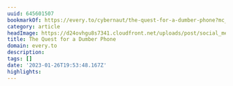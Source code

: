 ```yaml
---
uuid: 645601507
bookmarkOf: https://every.to/cybernaut/the-quest-for-a-dumber-phone?mc_cid=0db65fa9e9
category: article
headImage: https://d24ovhgu8s7341.cloudfront.net/uploads/post/social_media_image/2434/Dumbphone.jpg
title: The Quest for a Dumber Phone
domain: every.to
description: 
tags: []
date: '2023-01-26T19:53:48.167Z'
highlights: 
---
```




